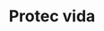 ---
title: Protec vida
decription:
need: Sabemos la importancia de cuidar de ti y tu familia, es por ello que, te brindamos las mejores opciones que te permitirán disfrutar de los momentos más especiales de tu vida con tranquilidad.
cover: 
    - Indemnización por fallecimiento
    - Cobertura por enfermedades terminales
    - Beneficios adicionales (si aplica)
use-service:
    - Título del paso 1: Descripción detallada del paso.
    - Título del paso 2: Descripción detallada del paso.

images:
    - Indemnización por fallecimiento
    - Cobertura por enfermedades terminales
category: Personas

---